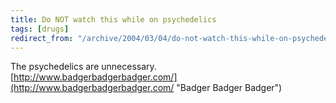 ```yaml
---
title: Do NOT watch this while on psychedelics
tags: [drugs]
redirect_from: "/archive/2004/03/04/do-not-watch-this-while-on-psychedelics.aspx/"
---
```


The psychedelics are unnecessary.
[http://www.badgerbadgerbadger.com/](http://www.badgerbadgerbadger.com/ "Badger Badger Badger")

